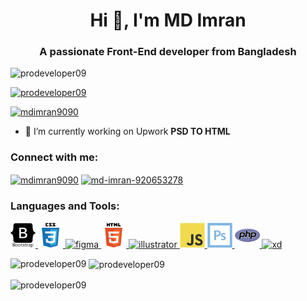 <h1 align="center">Hi 👋, I'm MD Imran</h1>
<h3 align="center">A passionate Front-End developer from Bangladesh</h3>

<p align="left"> <img src="https://komarev.com/ghpvc/?username=prodeveloper09&label=Profile%20views&color=0e75b6&style=flat" alt="prodeveloper09" /> </p>

<p align="left"> <a href="https://github.com/ryo-ma/github-profile-trophy"><img src="https://github-profile-trophy.vercel.app/?username=prodeveloper09" alt="prodeveloper09" /></a> </p>

<p align="left"> <a href="https://twitter.com/mdimran9090" target="blank"><img src="https://img.shields.io/twitter/follow/mdimran9090?logo=twitter&style=for-the-badge" alt="mdimran9090" /></a> </p>

- 🔭 I’m currently working on Upwork **PSD TO HTML**

<h3 align="left">Connect with me:</h3>
<p align="left">
<a href="https://twitter.com/mdimran9090" target="blank"><img align="center" src="https://raw.githubusercontent.com/rahuldkjain/github-profile-readme-generator/master/src/images/icons/Social/twitter.svg" alt="mdimran9090" height="30" width="40" /></a>
<a href="https://linkedin.com/in/md-imran-920653278" target="blank"><img align="center" src="https://raw.githubusercontent.com/rahuldkjain/github-profile-readme-generator/master/src/images/icons/Social/linked-in-alt.svg" alt="md-imran-920653278" height="30" width="40" /></a>
</p>

<h3 align="left">Languages and Tools:</h3>
<p align="left"> <a href="https://getbootstrap.com" target="_blank" rel="noreferrer"> <img src="https://raw.githubusercontent.com/devicons/devicon/master/icons/bootstrap/bootstrap-plain-wordmark.svg" alt="bootstrap" width="40" height="40"/> </a> <a href="https://www.w3schools.com/css/" target="_blank" rel="noreferrer"> <img src="https://raw.githubusercontent.com/devicons/devicon/master/icons/css3/css3-original-wordmark.svg" alt="css3" width="40" height="40"/> </a> <a href="https://www.figma.com/" target="_blank" rel="noreferrer"> <img src="https://www.vectorlogo.zone/logos/figma/figma-icon.svg" alt="figma" width="40" height="40"/> </a> <a href="https://www.w3.org/html/" target="_blank" rel="noreferrer"> <img src="https://raw.githubusercontent.com/devicons/devicon/master/icons/html5/html5-original-wordmark.svg" alt="html5" width="40" height="40"/> </a> <a href="https://www.adobe.com/in/products/illustrator.html" target="_blank" rel="noreferrer"> <img src="https://www.vectorlogo.zone/logos/adobe_illustrator/adobe_illustrator-icon.svg" alt="illustrator" width="40" height="40"/> </a> <a href="https://developer.mozilla.org/en-US/docs/Web/JavaScript" target="_blank" rel="noreferrer"> <img src="https://raw.githubusercontent.com/devicons/devicon/master/icons/javascript/javascript-original.svg" alt="javascript" width="40" height="40"/> </a> <a href="https://www.photoshop.com/en" target="_blank" rel="noreferrer"> <img src="https://raw.githubusercontent.com/devicons/devicon/master/icons/photoshop/photoshop-line.svg" alt="photoshop" width="40" height="40"/> </a> <a href="https://www.php.net" target="_blank" rel="noreferrer"> <img src="https://raw.githubusercontent.com/devicons/devicon/master/icons/php/php-original.svg" alt="php" width="40" height="40"/> </a> <a href="https://www.adobe.com/products/xd.html" target="_blank" rel="noreferrer"> <img src="https://cdn.worldvectorlogo.com/logos/adobe-xd.svg" alt="xd" width="40" height="40"/> </a> </p>

<p><img align="left" src="https://github-readme-stats.vercel.app/api/top-langs?username=prodeveloper09&show_icons=true&locale=en&layout=compact" alt="prodeveloper09" /></p>

<p>&nbsp;<img align="center" src="https://github-readme-stats.vercel.app/api?username=prodeveloper09&show_icons=true&locale=en" alt="prodeveloper09" /></p>

<p><img align="center" src="https://github-readme-streak-stats.herokuapp.com/?user=prodeveloper09&" alt="prodeveloper09" /></p>
